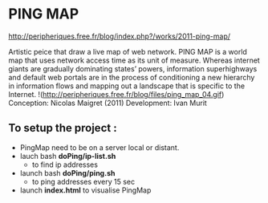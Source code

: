 # PING MAP

http://peripheriques.free.fr/blog/index.php?/works/2011-ping-map/

Artistic peice that draw a live map of web network. 
PING MAP is a world map that uses network access time as its unit of measure. Whereas internet giants are gradually dominating states’ powers, information superhighways and default web portals are in the process of conditioning a new hierarchy in information flows and mapping out a landscape that is specific to the Internet. 
!(http://peripheriques.free.fr/blog/files/ping_map_04.gif)
Conception: Nicolas Maigret (2011)
Development: Ivan Murit

## To setup the project :
* PingMap need to be on a server local or distant.
* lauch bash __doPing/ip-list.sh__
    * to find ip addresses
* launch bash __doPing/ping.sh__
    * to ping addresses every 15 sec
* launch __index.html__ to visualise PingMap
